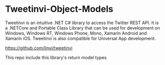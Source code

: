 # Tweetinvi-Object-Models

Tweetinvi is an intuitive .NET C# library to access the Twitter REST API. It is a .NETCore and Portable Class Library that can be used for development on Windows, Windows RT, Windows Phone, Mono, Xamarin Android and Xamarin iOS. Tweetinvi is also compatible for Universal App development.

https://github.com/linvi/tweetinvi

This repo include this library's return model types



